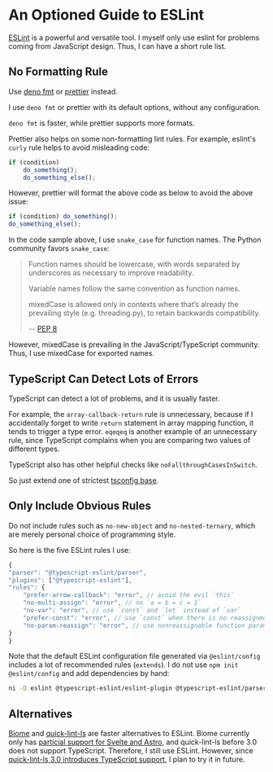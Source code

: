 # An Optioned Guide to ESLint

[ESLint] is a powerful and versatile tool.
I myself only use eslint for problems coming from JavaScript design.
Thus, I can have a short rule list.

[eslint]: https://eslint.org/

## No Formatting Rule

Use [deno fmt] or [prettier] instead.

I use `deno fmt` or prettier with its default options,
without any configuration.

[deno fmt]: https://deno.land/manual/tools/formatter
[prettier]: https://prettier.io/

`deno fmt` is faster, while prettier supports more formats.

Prettier also helps on some non-formatting lint rules.
For example, eslint's `curly` rule helps to avoid misleading code:

```js
if (condition)
    do_something();
    do_something_else();
```

However, prettier will format the above code as below to avoid the above issue:

```js
if (condition) do_something();
do_something_else();
```

In the code sample above, I use `snake_case` for function names.
The Python community favors `snake_case`:

> Function names should be lowercase,
> with words separated by underscores as necessary to improve readability.
>
> Variable names follow the same convention as function names.
>
> mixedCase is allowed only in contexts where that’s already the prevailing style
> (e.g. threading.py), to retain backwards compatibility.
>
> -- [PEP 8](https://peps.python.org/pep-0008/#function-and-variable-names)

However, mixedCase is prevailing in the JavaScript/TypeScript community.
Thus, I use mixedCase for exported names.

## TypeScript Can Detect Lots of Errors

TypeScript can detect a lot of problems, and it is usually faster.

For example, the `array-callback-return` rule is unnecessary,
because if I accidentally forget to write `return` statement in array mapping function,
it tends to trigger a type error.
`eqeqeq` is another example of an unnecessary rule,
since TypeScript complains when you are comparing two values of different types.

TypeScript also has other helpful checks like `noFallthroughCasesInSwitch`.

So just extend one of strictest [tsconfig base].

[tsconfig base]: https://github.com/tsconfig/bases

## Only Include Obvious Rules

Do not include rules such as `no-new-object` and `no-nested-ternary`,
which are merely personal choice of programming style.

So here is the five ESLint rules I use:

```js
{
"parser": "@typescript-eslint/parser",
"plugins": ["@typescript-eslint"],
"rules": {
    "prefer-arrow-callback": "error", // avoid the evil `this`
    "no-multi-assign": "error", // no `a = b = c = 1`
    "no-var": "error", // use `const` and `let` instead of `var`
    "prefer-const": "error", // use `const` when there is no reassignment
    "no-param-reassign": "error", // use nonreassignable function parameters
}
}
```

Note that the default ESLint configuration file generated via `@eslint/config`
includes a lot of recommended rules (`extends`).
I do not use `npm init @eslint/config` and add dependencies by hand:

```sh
ni -D eslint @typescript-eslint/eslint-plugin @typescript-eslint/parser
```

## Alternatives

[Biome] and [quick-lint-ls] are faster alternatives to ESLint.
Biome currently only has [particial support for Svelte and Astro][biome-docs],
and quick-lint-ls before 3.0 does not support TypeScript.
Therefore, I still use ESLint.
However, since [quick-lint-ls 3.0 introduces TypeScript support][quick-lint-ts],
I plan to try it in future.

[Biome]: https://biomejs.dev/
[biome-docs]: https://biomejs.dev/internals/language-support/
[quick-lint-ls]: https://quick-lint-js.com/
[quick-lint-ts]: https://quick-lint-js.com/blog/version-3.0/

